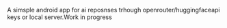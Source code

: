 A simsple android app for ai reposnses trhough openrouter/huggingfaceapi keys or local server.Work in progress
